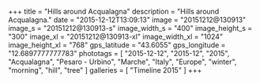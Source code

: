 +++
title = "Hills around Acqualagna"
description = "Hills around Acqualagna."
date = "2015-12-12T13:09:13"
image = "20151212@130913"
image_s = "20151212@130913-s"
image_width_s = "400"
image_height_s = "300"
image_xl = "20151212@130913-xl"
image_width_xl = "1024"
image_height_xl = "768"
gps_latitude = "43.6055"
gps_longitude = "12.6897777777783"
phototags = [ "2015-12-12", "2015-12", "2015", "Acqualagna", "Pesaro - Urbino", "Marche", "Italy", "Europe", "winter", "morning", "hill", "tree" ]
galleries = [ "Timeline 2015" ]
+++
